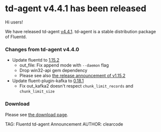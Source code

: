 # td-agent v4.4.1 has been released

Hi users!

We have released td-agent [v4.4.1](https://github.com/fluent/fluent-package-builder/releases/tag/v4.4.1). td-agent is a stable distribution package of Fluentd.

### Changes from td-agent v4.4.0

  * Update fluentd to [1.15.2](https://github.com/fluent/fluentd/releases/tag/v1.15.2)
    * out_file: Fix append mode with `--daemon` flag
    * Drop win32-api gem dependency
    * Please see also [the release announcement of v1.15.2](fluentd-v1.15.2-has-been-released)
  * Update fluent-plugin-kafka to [0.18.1](https://github.com/fluent/fluent-plugin-kafka/releases/tag/v0.18.1)
    * Fix out_kafka2 doesn't respect `chunk_limit_records` and `chunk_limit_size`

### Download

Please see [the download page](/download).

TAG: Fluentd td-agent Announcement
AUTHOR: clearcode
